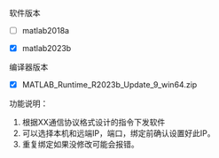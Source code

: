 软件版本

- [ ] matlab2018a

- [x] matlab2023b

编译器版本

- [x] MATLAB_Runtime_R2023b_Update_9_win64.zip



功能说明：

1. 根据XX通信协议格式设计的指令下发软件
2. 可以选择本机和远端IP，端口，绑定前确认设置好此IP。
3. 重复绑定如果没修改可能会报错。

